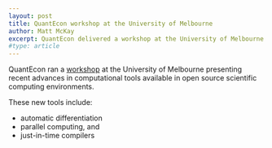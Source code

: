 ```yaml
---
layout: post
title: QuantEcon workshop at the University of Melbourne
author: Matt McKay
excerpt: QuantEcon delivered a workshop at the University of Melbourne
#type: article
---
```


QuantEcon ran a [workshop](https://github.com/QuantEcon/melbourne_2024) at the University of Melbourne presenting recent advances in computational tools available in open source scientific computing environments. 

These new tools include:
- automatic differentiation
- parallel computing, and
- just-in-time compilers